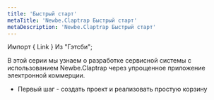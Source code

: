 ```yaml
---
title: 'Быстрый старт'
metaTitle: 'Newbe.Claptrap Быстрый старт'
metaDescription: 'Newbe.Claptrap Быстрый старт'
---
```


Импорт { Link } Из "Гэтсби";

В этой серии мы узнаем о разработке сервисной системы с использованием Newbe.Claptrap через упрощенное приложение электронной коммерции.

- <link to="./1-Create-Project" />
  Первый шаг - создать проект и реализовать простую корзину</Link>
